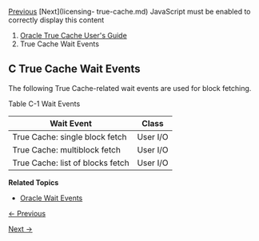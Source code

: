 [Previous](true-cache-database-statistics-descriptions.md) [Next](licensing-
true-cache.md) JavaScript must be enabled to correctly display this content

  1. [Oracle True Cache User's Guide](index.md)
  2. True Cache Wait Events

## C True Cache Wait Events

The following True Cache-related wait events are used for block fetching.

Table C-1 Wait Events

Wait Event | Class  
---|---  
True Cache: single block fetch | User I/O  
True Cache: multiblock fetch | User I/O  
True Cache: list of blocks fetch | User I/O  
  
**Related Topics**

  * [Oracle Wait Events](https://docs.oracle.com/pls/topic/lookup?ctx=en/database/oracle/oracle-database/23&id=REFRN-GUID-03BFEEFB-1020-4F3F-8CF8-A23E7026684B)


[← Previous](true-cache-database-statistics-descriptions.md)

[Next →](licensing-true-cache.md)
